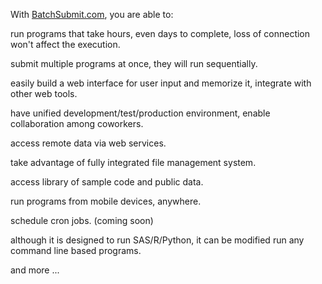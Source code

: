 With <a href="http://BatchSubmit.com">BatchSubmit.com</a>, you are able to:

run programs that take hours, even days to complete, loss of connection won't affect the execution.<p>
submit multiple programs at once, they will run sequentially.<p>
easily build a web interface for user input and memorize it, integrate with other web tools.<p>
have unified development/test/production environment, enable collaboration among coworkers.<p>
access remote data via web services.<p>
take advantage of fully integrated file management system.<p>
access library of sample code and public data.<p>
run programs from mobile devices, anywhere.<p>
schedule cron jobs. (coming soon)<p>
although it is designed to run SAS/R/Python, it can be modified run any command line based programs.<p>
and more ...<p>
